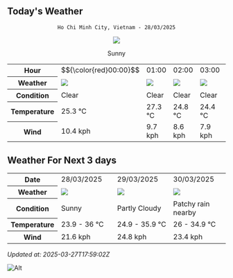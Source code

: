 ## Today's Weather
<div align="center">

`Ho Chi Minh City, Vietnam - 28/03/2025`

<img src="https://cdn.weatherapi.com/weather/64x64/day/113.png"/>

Sunny

</div>


<table>
    <tr>
        <th>Hour</th>
          <td>$${\color{red}00:00}$$</td>   <td>01:00</div>   <td>02:00</div>   <td>03:00</div>   <td>04:00</div>   <td>05:00</div>   <td>06:00</div>   <td>07:00</div>   <td>08:00</div>   <td>09:00</div>   <td>10:00</div>   <td>11:00</div>   <td>12:00</div>   <td>13:00</div>   <td>14:00</div>   <td>15:00</div>   <td>16:00</div>   <td>17:00</div>   <td>18:00</div>   <td>19:00</div>   <td>20:00</div>   <td>21:00</div>   <td>22:00</div>   <td>23:00</div> 
    </tr>
    <tr>
        <th>Weather</th>
        <td><img src="https://cdn.weatherapi.com/weather/64x64/night/113.png"></img></td><td><img src="https://cdn.weatherapi.com/weather/64x64/night/113.png"></img></td><td><img src="https://cdn.weatherapi.com/weather/64x64/night/113.png"></img></td><td><img src="https://cdn.weatherapi.com/weather/64x64/night/113.png"></img></td><td><img src="https://cdn.weatherapi.com/weather/64x64/night/113.png"></img></td><td><img src="https://cdn.weatherapi.com/weather/64x64/night/113.png"></img></td><td><img src="https://cdn.weatherapi.com/weather/64x64/day/113.png"></img></td><td><img src="https://cdn.weatherapi.com/weather/64x64/day/113.png"></img></td><td><img src="https://cdn.weatherapi.com/weather/64x64/day/113.png"></img></td><td><img src="https://cdn.weatherapi.com/weather/64x64/day/113.png"></img></td><td><img src="https://cdn.weatherapi.com/weather/64x64/day/113.png"></img></td><td><img src="https://cdn.weatherapi.com/weather/64x64/day/113.png"></img></td><td><img src="https://cdn.weatherapi.com/weather/64x64/day/113.png"></img></td><td><img src="https://cdn.weatherapi.com/weather/64x64/day/113.png"></img></td><td><img src="https://cdn.weatherapi.com/weather/64x64/day/113.png"></img></td><td><img src="https://cdn.weatherapi.com/weather/64x64/day/113.png"></img></td><td><img src="https://cdn.weatherapi.com/weather/64x64/day/113.png"></img></td><td><img src="https://cdn.weatherapi.com/weather/64x64/day/113.png"></img></td><td><img src="https://cdn.weatherapi.com/weather/64x64/day/113.png"></img></td><td><img src="https://cdn.weatherapi.com/weather/64x64/night/113.png"></img></td><td><img src="https://cdn.weatherapi.com/weather/64x64/night/113.png"></img></td><td><img src="https://cdn.weatherapi.com/weather/64x64/night/113.png"></img></td><td><img src="https://cdn.weatherapi.com/weather/64x64/night/113.png"></img></td><td><img src="https://cdn.weatherapi.com/weather/64x64/night/113.png"></img></td>
    </tr>
    <tr>
        <th>Condition</th>
        <td width="200px">Clear </td><td width="200px">Clear</td><td width="200px">Clear </td><td width="200px">Clear </td><td width="200px">Clear </td><td width="200px">Clear </td><td width="200px">Sunny</td><td width="200px">Sunny</td><td width="200px">Sunny</td><td width="200px">Sunny</td><td width="200px">Sunny</td><td width="200px">Sunny</td><td width="200px">Sunny</td><td width="200px">Sunny</td><td width="200px">Sunny</td><td width="200px">Sunny</td><td width="200px">Sunny</td><td width="200px">Sunny</td><td width="200px">Sunny</td><td width="200px">Clear </td><td width="200px">Clear </td><td width="200px">Clear </td><td width="200px">Clear </td><td width="200px">Clear </td>
    </tr>
    <tr>
        <th>Temperature</th>
        <td>25.3 °C</td><td>27.3 °C</td><td>24.8 °C</td><td>24.4 °C</td><td>24.2 °C</td><td>24 °C</td><td>23.8 °C</td><td>25.4 °C</td><td>27.9 °C</td><td>30.6 °C</td><td>32.9 °C</td><td>34.6 °C</td><td>35.7 °C</td><td>36 °C</td><td>35.7 °C</td><td>35.3 °C</td><td>34.5 °C</td><td>32.4 °C</td><td>29.3 °C</td><td>27.5 °C</td><td>27 °C</td><td>26.8 °C</td><td>26.5 °C</td><td>26.1 °C</td>
    </tr>
    <tr>
        <th>Wind</th>
        <td>10.4 kph</td><td>9.7 kph</td><td>8.6 kph</td><td>7.9 kph</td><td>7.9 kph</td><td>8.3 kph</td><td>7.9 kph</td><td>9.4 kph</td><td>12.6 kph</td><td>12.6 kph</td><td>13 kph</td><td>14 kph</td><td>15.8 kph</td><td>18.4 kph</td><td>19.8 kph</td><td>18.4 kph</td><td>19.8 kph</td><td>21.6 kph</td><td>20.2 kph</td><td>20.2 kph</td><td>18.7 kph</td><td>17.6 kph</td><td>13.7 kph</td><td>11.5 kph</td>
    </tr>
</table>


## Weather For Next 3 days


<table>
    <tr>
        <th>Date</th>
        <td>28/03/2025</td><td>29/03/2025</td><td>30/03/2025</td>
    </tr>
    <tr>
        <th>Weather</th>
        <td><img src="https://cdn.weatherapi.com/weather/64x64/day/113.png"></img></td><td><img src="https://cdn.weatherapi.com/weather/64x64/day/116.png"></img></td><td><img src="https://cdn.weatherapi.com/weather/64x64/day/176.png"></img></td>
    </tr>
    <tr>
        <th>Condition</th>
        <td width="200px">Sunny</td><td width="200px">Partly Cloudy </td><td width="200px">Patchy rain nearby</td>
    </tr>
    <tr>
        <th>Temperature</th>
        <td>23.9 -  36 °C</td><td>24.9 -  35.9 °C</td><td>26 -  34.9 °C</td>
    </tr>
    <tr>
        <th>Wind</th>
        <td>21.6 kph</td><td>24.8 kph</td><td>23.4 kph</td>
    </tr>
</table>


*Updated at: 2025-03-27T17:59:02Z*

![Alt](https://repobeats.axiom.co/api/embed/7d451ae2cdef1648d2e14e5cc714356b2ebae209.svg "Repobeats analytics image")